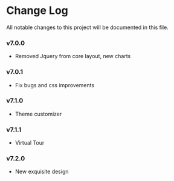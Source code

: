 # Change Log
All notable changes to this project will be documented in this file.

### v7.0.0
- Removed Jquery from core layout, new charts

### v7.0.1
- Fix bugs and css improvements

### v7.1.0
- Theme customizer

### v7.1.1
- Virtual Tour

### v7.2.0
- New exquisite design

